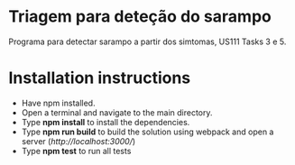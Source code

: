 # Triagem para deteção do sarampo
Programa para detectar sarampo a partir dos simtomas, US111 Tasks 3 e 5.

# Installation instructions

- Have npm installed.
- Open a terminal and navigate to the main directory.
- Type **npm install** to install the dependencies.
- Type **npm run build** to build the solution using webpack and open a server (*http://localhost:3000/*)
- Type **npm test** to run all tests
